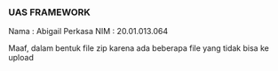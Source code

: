 ### UAS FRAMEWORK
Nama : Abigail Perkasa
NIM : 20.01.013.064

Maaf, dalam bentuk file zip karena ada beberapa file yang tidak bisa ke upload
